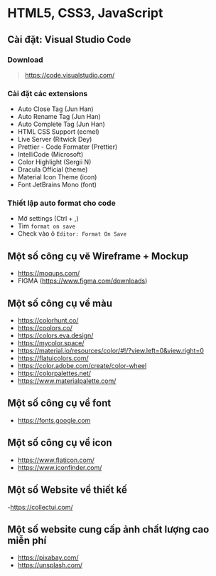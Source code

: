 # HTML5, CSS3, JavaScript

## Cài đặt: Visual Studio Code

### Download

> <https://code.visualstudio.com/>

### Cài đặt các extensions

- Auto Close Tag (Jun Han)
- Auto Rename Tag (Jun Han)
- Auto Complete Tag (Jun Han)
- HTML CSS Support (ecmel)
- Live Server (Ritwick Dey)
- Prettier - Code Formater (Prettier)
- IntelliCode (Microsoft)
- Color Highlight (Sergii N)
- Dracula Official (theme)
- Material Icon Theme (icon)
- Font JetBrains Mono (font)

### Thiết lập auto format cho code

- Mở settings (Ctrl + ,)
- Tìm `format on save`
- Check vào ô `Editor: Format On Save`

## Một số công cụ vẽ Wireframe + Mockup

- <https://moqups.com/>
- FIGMA (<https://www.figma.com/downloads>)

## Một số công cụ về màu

- <https://colorhunt.co/>
- <https://coolors.co/>
- <https://colors.eva.design/>
- <https://mycolor.space/>
- <https://material.io/resources/color/#!/?view.left=0&view.right=0>
- <https://flatuicolors.com/>
- <https://color.adobe.com/create/color-wheel>
- <https://colorpalettes.net/>
- <https://www.materialpalette.com/>

## Một số công cụ về font

- <https://fonts.google.com>

## Một số công cụ về icon

- <https://www.flaticon.com/>
- <https://www.iconfinder.com/>

## Một số Website về thiết kế

-<https://collectui.com/>

## Một số website cung cấp ảnh chất lượng cao miễn phí

- <https://pixabay.com/>
- <https://unsplash.com/>
